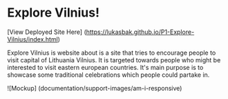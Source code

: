 # Explore Vilnius!

[View Deployed Site Here] (<https://lukasbak.github.io/P1-Explore-Vilnius/index.html>) 

Explore Vilnius is website about is a site that tries to encourage people to visit capital of Lithuania Vilnius. It is targeted towards people who might be interested to visit eastern european countries. It's main purpose is to showcase some traditional celebrations which people could partake in.

![Mockup] (documentation/support-images/am-i-responsive)
